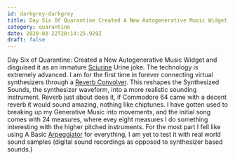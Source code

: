 ```yaml
---
id: darkgrey-darkgrey
title: Day Six Of Quarantine Created A New Autogenerative Music Widget And Disguised It As An Immature Sciurine Urine Joke The
category: quarantine
date: 2020-03-22T20:14:25.929Z
draft: false
---
```


Day Six of Quarantine: Created a New Autogenerative Music Widget and disguised it as an immature [Sciurine][1] Urine joke. The technology is extremely advanced. I am for the first time in forever connecting virtual synthesizers through a [Reverb Convolver][2]. This reshapes the Synthesized Sounds, the synthesizer waveform, into a more realistic sounding instrument. Reverb just about does it, if Commodore 64 came with a decent reverb it would sound amazing, nothing like chiptunes. I have gotten used to breaking up my Generative Music into movements, and the initial song comes with 24 measures, where evey eight measures I do something interesting with the higher pitched instruments. For the most part I fell like using A Basic [Arpeggiator][3] for everything, I am yet to test it with real world sound samples (digital sound recordings as opposed to synthesizer based sounds.)

[1]: https://www.dictionary.com/browse/sciurine
[2]: https://tonejs.github.io/docs/13.8.25/Reverb
[3]: https://github.com/Tonejs/Tone.js/wiki/Arpeggiator